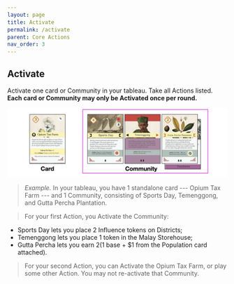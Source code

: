 ```yaml
---
layout: page
title: Activate
permalink: /activate
parent: Core Actions
nav_order: 3
---
```

## Activate

Activate one card or Community in your tableau. Take all Actions listed. **Each card or Community may only be Activated once per round.**

![Activate cards](img/activate.jpg)

> *Example.* In your tableau, you have 1 standalone card --- Opium Tax Farm --- and 1 Community, consisting of Sports Day, Temenggong, and Gutta Percha Plantation.

> For your first Action, you Activate the Community:
- Sports Day lets you place 2 Influence tokens on Districts;
- Temenggong lets you place 1 token in the Malay Storehouse;
- Gutta Percha lets you earn $2 ($1 base + $1 from the Population card attached).

> For your second Action, you can Activate the Opium Tax Farm, or play some other Action. You may not re-activate that Community.